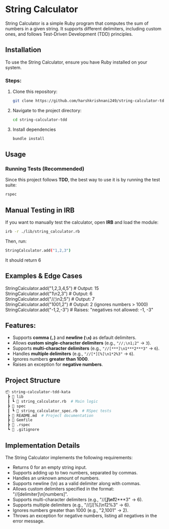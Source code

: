 # String Calculator

String Calculator is a simple Ruby program that computes the sum of numbers in a given string. It supports different delimiters, including custom ones, and follows Test-Driven Development (TDD) principles.

## Installation

To use the String Calculator, ensure you have Ruby installed on your system.

### Steps:
1. Clone this repository:
   ```sh
   git clone https://github.com/harshkrishnani249/string-calculator-tdd.git
2. Navigate to the project directory:
   ```sh
   cd string-calculator-tdd
3. Install dependencies
   ```sh
   bundle install

## **Usage**

### **Running Tests (Recommended)**
Since this project follows **TDD**, the best way to use it is by running the test suite:

```sh
rspec
```
## **Manual Testing in IRB**

If you want to manually test the calculator, open **IRB** and load the module:

```sh
irb -r ./lib/string_calculator.rb
```
Then, run:
```sh
StringCalculator.add("1,2,3")
```
It should return 6

## Examples & Edge Cases

StringCalculator.add("1,2,3,4,5")      # Output: 15  
StringCalculator.add("1\n2,3")         # Output: 6  
StringCalculator.add("//;\n2;5")       # Output: 7  
StringCalculator.add("1001,2")         # Output: 2 (ignores numbers > 1000)  
StringCalculator.add("-1,2,-3")        # Raises: "negatives not allowed: -1, -3"  

## Features:
- Supports **comma (`,`)** and **newline (`\n`)** as default delimiters.
- Allows **custom single-character delimiters** (e.g., `"//;\n1;2"` → `3`).
- Supports **multi-character delimiters** (e.g., `"//[***]\n1***2***3"` → `6`).
- Handles **multiple delimiters** (e.g., `"//[*][%]\n1*2%3"` → `6`).
- Ignores numbers **greater than 1000**.
- Raises an exception for **negative numbers**.

## Project Structure

```bash
📦 string-calculator-tdd-kata
 ┣ 📂 lib
 ┃ ┗ 📜 string_calculator.rb  # Main logic
 ┣ 📂 spec
 ┃ ┗ 📜 string_calculator_spec.rb  # RSpec tests
 ┣ 📜 README.md  # Project documentation
 ┣ 📜 Gemfile
 ┣ 📜 .rspec
 ┗ 📜 .gitignore

```
## Implementation Details
The String Calculator implements the following requirements:

- Returns 0 for an empty string input. 
- Supports adding up to two numbers, separated by commas. 
- Handles an unknown amount of numbers. 
- Supports newline (\n) as a valid delimiter along with commas. 
- Allows custom delimiters specified in the format: "//[delimiter]\n[numbers]". 
- Supports multi-character delimiters (e.g., "//[***]\n1***2***3" → 6). 
- Supports multiple delimiters (e.g., "//[*][%]\n1*2%3" → 6). 
- Ignores numbers greater than 1000 (e.g., "2,1001" → 2). 
- Throws an exception for negative numbers, listing all negatives in the error message. 
